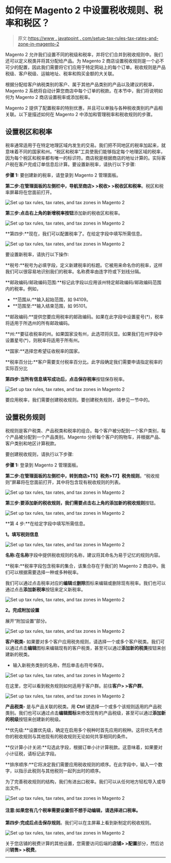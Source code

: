 # 如何在 Magento 2 中设置税收规则、税率和税区？

> 原文:[https://www . javatpoint . com/setup-tax-rules-tax-rates-and-zone-in-magento-2](https://www.javatpoint.com/set-up-tax-rules-tax-rates-and-tax-zones-in-magento-2)

Magento 2 允许我们设置不同的税级和税率，并将它们合并到税收规则中。我们还可以定义税类并将其分配给产品。为 Magento 2 商店设置税收规则是一个必不可少的配置，因此我们需要将它们应用于特定网站上的每个订单。税收规则是产品税级、客户税级、运输地址、税率和购买金额的大关联。

根据分配给客户纳税类别的客户、属于其他产品类别的产品以及建议的税率，Magento 2 系统将自动计算您商店中每个订单的税款。在本节中，我们将说明如何为 Magento 2 商店设置税率或添加税率。

Magento 2 提供了配置税率的特别优惠，并且可以单独与各种税收类别的产品相关联。以下是描述如何在 Magento 2 中添加和管理税率和税收规则的步骤。

## 设置税区和税率

税率通常适用于在特定地理区域内发生的交易。我们把不同地区的税率加起来，就意味着不同的国家和州。“税区和税率”工具使我们能够指定每个地理区域的税率，因为每个税区和税率都有唯一的标识符。商店税是根据商店的地址计算的。实际客户税在客户完成订单信息后计算。要设置新税率，请执行以下步骤:

**步骤 1:** 要创建新的税率，请登录到 Magento 2 管理面板。

**第二步:**在管理面板的左侧栏中，导航至**商店> >税收> >税收区和税率**。税区和税率屏幕将在您面前打开。

![Set up tax rules, tax rates, and tax zones in Magento 2](img/c613e30370f76d2531f8603e1bae8ca5.png)

**第三步:**点击右上角的**新增税率按钮**添加新的税收区和税率。

![Set up tax rules, tax rates, and tax zones in Magento 2](img/7fccb0ca72d77288c5484717e94b3da8.png)

**第四步:**现在，我们可以配置税率了。在给定字段中填写所需信息。

![Set up tax rules, tax rates, and tax zones in Magento 2](img/794432ebe6bc171e782e9b5ba035e0cd.png)

要设置新税率，请执行以下操作:

**税号:**税号为必填字段，定义新建税率的标题。它被用来命名你的税率，这样我们可以很容易地识别我们的税率。名称费率由连字符或下划线分隔。

**邮政编码/邮政编码范围:**标记此字段以应用该州特定邮政编码/邮政编码范围内的税率。例如，

*   **范围从:**输入起始范围，如 94109。
*   **范围至:**输入结束范围，如 95101。

**邮政编码:**提供您要应用税率的邮政编码。如果在此字段中设置星号(*)，税率将适用于所选州的所有邮政编码。

**州:**要征收税率的州。如果国家没有州，此选项将灰显。如果我们在州字段中设置星号(*)，则税率将适用于所有州。

**国家:**选择您希望征收税率的国家。

**税率百分比:**客户需要支付税率百分比。此字段确定我们需要申请指定税率的实际百分比

**第四步:**当所有信息填写成功后，点击**保存税率**按钮保存税率。

![Set up tax rules, tax rates, and tax zones in Magento 2](img/0ea5bea74786ec01ecbe4bb2de6d5342.png)

要应用税率，我们需要创建税收规则。要创建税务规则，请参见一节中的。

## 设置税务规则

税规则是客户税类、产品税类和税率的组合。每个客户被分配到一个客户类别，每个产品被分配到一个产品类别。Magento 分析每个客户的购物车，并根据产品、客户类别和地区计算税款。

要创建税收规则，请执行以下步骤:

**步骤 1:** 登录到 Magento 2 管理面板。

**第二步:**在管理面板的左侧栏中，转到**商店>T5】税务>T7】税务规则**。“税收规则”屏幕将在您面前打开，其中将包含现有税收规则的列表。

![Set up tax rules, tax rates, and tax zones in Magento 2](img/feb8592b7455731d5df33d44e8b677de.png)

**第三步:**要添加新的税收规则，我们需要点击右上角的**添加新的税收规则**按钮。

![Set up tax rules, tax rates, and tax zones in Magento 2](img/50e76951b794f30c3f433938e8e37363.png)

**第 4 步:**在给定字段中填写所需信息。

**1。填写税则信息**

![Set up tax rules, tax rates, and tax zones in Magento 2](img/76d38a62763461f4b9d6fea5d8340787.png)

**名称:**在**名称**字段中提供税收规则的名称，建议将其命名为易于记忆的规则内容。

**税率:**税率字段包含税率的集合，该集合存在于我们的 Magento 2 商店中。我们可以根据需要选择一种或多种税率。

我们可以通过点击税率对应的**编辑**或**删除**图标来编辑或删除现有税率。我们也可以通过点击**添加新税率**按钮来定义新税率。

![Set up tax rules, tax rates, and tax zones in Magento 2](img/64455116c679fa47b7b0d3bac44768a0.png)

**2。完成附加设置**

展开“附加设置”部分。

![Set up tax rules, tax rates, and tax zones in Magento 2](img/6d03a4ad9b5bbce7d03824b17e60a8a3.png)

**客户税类-** 如果要对多个客户应用税务规则，请选择一个或多个客户税类。我们可以通过点击**编辑**图标来编辑现有的客户税类，甚至可以通过**添加新的税类**按钮来创建新的税类。

*   输入新税务类别的名称，然后单击右符号保存。

![Set up tax rules, tax rates, and tax zones in Magento 2](img/4c8009fd84dd52a491a67f3ba71e79ed.png)

在这里，您可以看到税务规则如何适用于客户群。前往**客户> >客户群**。

![Set up tax rules, tax rates, and tax zones in Magento 2](img/794b43c70809de232cbb03fd564a2448.png)

**产品税类-** 是与产品关联的税类。用 **Ctrl** 键选择一个或多个该规则适用的产品税类别。我们也可以通过点击**编辑图标**来修改现有的产品税级，甚至可以通过**添加新的税级**按钮来创建新的税级。

**优先级:**设置优先级，确定在启用多个税种时首先应用的税种。这将优先考虑你的税收规则与其他现有的税收规则无论如何共享相同的条件。

**仅计算小计关闭:**勾选此字段，根据订单小计计算税款。这意味着，如果要对小计征税，请标记此字段。

**排序顺序:**它将决定我们需要应用税收规则的顺序。在此字段中，输入一个数字，以指示此税则与其他税则一起列出时的顺序。

为了完善税收规则的结构，我们有进出口税率。我们可以从任何地方轻松导入或导出文件。

![Set up tax rules, tax rates, and tax zones in Magento 2](img/379f5fa01bd7cf42e2639220f0412b67.png)

#### 注意:如果您有几个税率需要设置但不想手动编辑，请选择进口税率。

**第四步:**完成后点击**保存规则**。我们可以在主屏幕上看到新制定的税收规则。

![Set up tax rules, tax rates, and tax zones in Magento 2](img/42dd528a1862d87d9c4332008463afaa.png)

关于您店铺的税费计算的其他设置，您需要访问后端的**店铺> >配置**部分，然后访问**销售> >税费**。

* * *